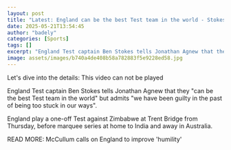 ```yaml
---
layout: post
title: "Latest: England can be the best Test team in the world - Stokes"
date: 2025-05-21T13:54:45
author: "badely"
categories: [Sports]
tags: []
excerpt: "England Test captain Ben Stokes tells Jonathan Agnew that they 'can be the best Test team in the world' but admits they have been guilty in the past o"
image: assets/images/b740a4de408b58a782883f5e9228ed58.jpg
---
```


Let's dive into the details: This video can not be played

England Test captain Ben Stokes tells Jonathan Agnew that they "can be the best Test team in the world"  but admits "we have been guilty in the past of being too stuck in our ways".

England play a one-off Test against Zimbabwe at Trent Bridge from Thursday, before marquee series at home to India and away in Australia.

READ MORE: McCullum calls on England to improve 'humility'

